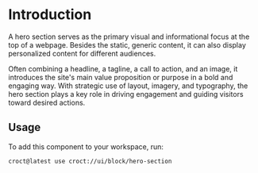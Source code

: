 # Introduction

A hero section serves as the primary visual and informational focus at the top of a webpage. Besides the static,
generic content, it can also display personalized content for different audiences.

Often combining a headline, a tagline, a call to action, and an image, it introduces the site's main
value proposition or purpose in a bold and engaging way. With strategic use of layout, imagery, and typography,
the hero section plays a key role in driving engagement and guiding visitors toward desired actions.

## Usage

To add this component to your workspace, run:

```js-pm
croct@latest use croct://ui/block/hero-section
```
